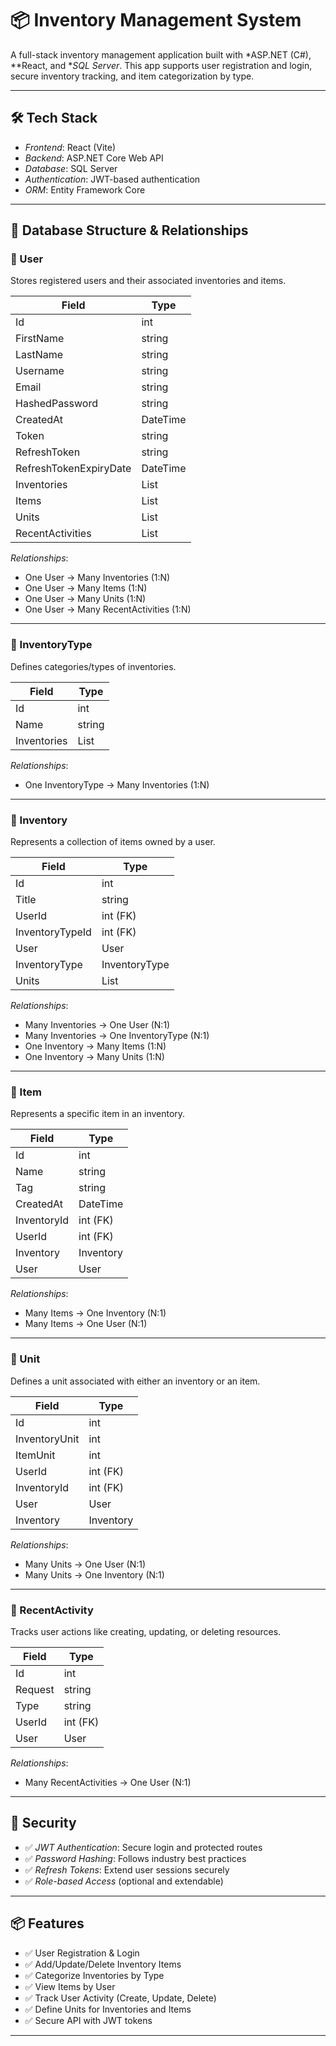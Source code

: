 # 📦 Inventory Management System

A full-stack inventory management application built with *ASP.NET (C#), **React, and **SQL Server*. This app supports user registration and login, secure inventory tracking, and item categorization by type.

---

## 🛠 Tech Stack

- *Frontend*: React (Vite)
- *Backend*: ASP.NET Core Web API
- *Database*: SQL Server
- *Authentication*: JWT-based authentication
- *ORM*: Entity Framework Core

---

## 📐 Database Structure & Relationships

### 🔹 User

Stores registered users and their associated inventories and items.

| Field                  | Type            |
| ---------------------- | --------------- |
| Id                     | int             |
| FirstName              | string          |
| LastName               | string          |
| Username               | string          |
| Email                  | string          |
| HashedPassword         | string          |
| CreatedAt              | DateTime        |
| Token                  | string          |
| RefreshToken           | string          |
| RefreshTokenExpiryDate | DateTime        |
| Inventories            | List<Inventory> |
| Items                  | List<Item>      |
| Units                  | List<Unit>      |
| RecentActivities       | List<RecentActivity> |

*Relationships*:
- One User → Many Inventories (1:N)  
- One User → Many Items (1:N)  
- One User → Many Units (1:N)  
- One User → Many RecentActivities (1:N)

---

### 🔹 InventoryType

Defines categories/types of inventories.

| Field       | Type            |
| ----------- | --------------- |
| Id          | int             |
| Name        | string          |
| Inventories | List<Inventory> |

*Relationships*:
- One InventoryType → Many Inventories (1:N)

---

### 🔹 Inventory

Represents a collection of items owned by a user.

| Field           | Type          |
| --------------- | ------------- |
| Id              | int           |
| Title           | string        |
| UserId          | int (FK)      |
| InventoryTypeId | int (FK)      |
| User            | User          |
| InventoryType   | InventoryType |
| Units           | List<Unit>    |

*Relationships*:
- Many Inventories → One User (N:1)  
- Many Inventories → One InventoryType (N:1)  
- One Inventory → Many Items (1:N)  
- One Inventory → Many Units (1:N)

---

### 🔹 Item

Represents a specific item in an inventory.

| Field       | Type      |
| ----------- | --------- |
| Id          | int       |
| Name        | string    |
| Tag         | string    |
| CreatedAt   | DateTime  |
| InventoryId | int (FK)  |
| UserId      | int (FK)  |
| Inventory   | Inventory |
| User        | User      |

*Relationships*:
- Many Items → One Inventory (N:1)  
- Many Items → One User (N:1)

---

### 🔹 Unit

Defines a unit associated with either an inventory or an item.

| Field         | Type      |
| ------------- | --------- |
| Id            | int       |
| InventoryUnit | int    |
| ItemUnit      | int    |
| UserId        | int (FK)  |
| InventoryId   | int (FK)  |
| User          | User      |
| Inventory     | Inventory |

*Relationships*:
- Many Units → One User (N:1)  
- Many Units → One Inventory (N:1)

---

### 🔹 RecentActivity

Tracks user actions like creating, updating, or deleting resources.

| Field     | Type     |
| --------- | -------- |
| Id        | int      |
| Request   | string   | (Create, Update, Delete) |
| Type      | string   | (Inventory, Item)          |
| UserId    | int (FK) |
| User      | User     |

*Relationships*:
- Many RecentActivities → One User (N:1)

---

## 🔐 Security

- ✅ *JWT Authentication*: Secure login and protected routes  
- ✅ *Password Hashing*: Follows industry best practices  
- ✅ *Refresh Tokens*: Extend user sessions securely  
- ✅ *Role-based Access* (optional and extendable)

---

## 📦 Features

- ✅ User Registration & Login  
- ✅ Add/Update/Delete Inventory Items  
- ✅ Categorize Inventories by Type  
- ✅ View Items by User  
- ✅ Track User Activity (Create, Update, Delete)  
- ✅ Define Units for Inventories and Items  
- ✅ Secure API with JWT tokens

---
